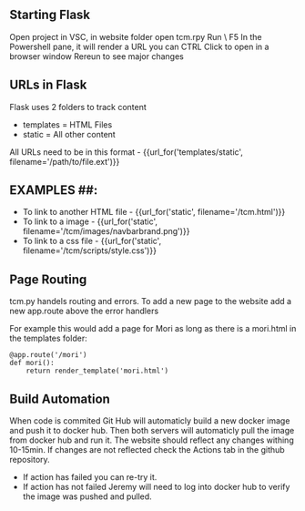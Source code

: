 ## Starting Flask

Open project in VSC, in website folder open tcm.rpy
Run \\ F5
In the Powershell pane, it will render a URL you can CTRL Click to open in a browser window
Rereun to see major changes

## URLs in Flask 

Flask uses 2 folders to track content
 - templates = HTML Files
 - static = All other content
   
All URLs need to be in this format - {{url_for('templates/static', filename='/path/to/file.ext')}}
## EXAMPLES ##:
- To link to another HTML file  - {{url_for('static', filename='/tcm.html')}}
- To link to a image - {{url_for('static', filename='/tcm/images/navbarbrand.png')}}
- To link to a css file - {{url_for('static', filename='/tcm/scripts/style.css')}}

## Page Routing

tcm.py handels routing and errors. To add a new page to the website add a new app.route above the error handlers

For example this would add a page for Mori as long as there is a mori.html in the templates folder:

```
@app.route('/mori')
def mori():
	return render_template('mori.html')
```

## Build Automation

When code is commited Git Hub will automaticly build a new docker image and push it to docker hub. Then both servers will automaticly pull the image from docker hub and run it. The website should reflect any changes withing 10-15min.
If changes are not reflected check the Actions tab in the github repository. 
 - If action has failed you can re-try it.
 - If action has not failed Jeremy will need to log into docker hub to verify the image was pushed and pulled.
